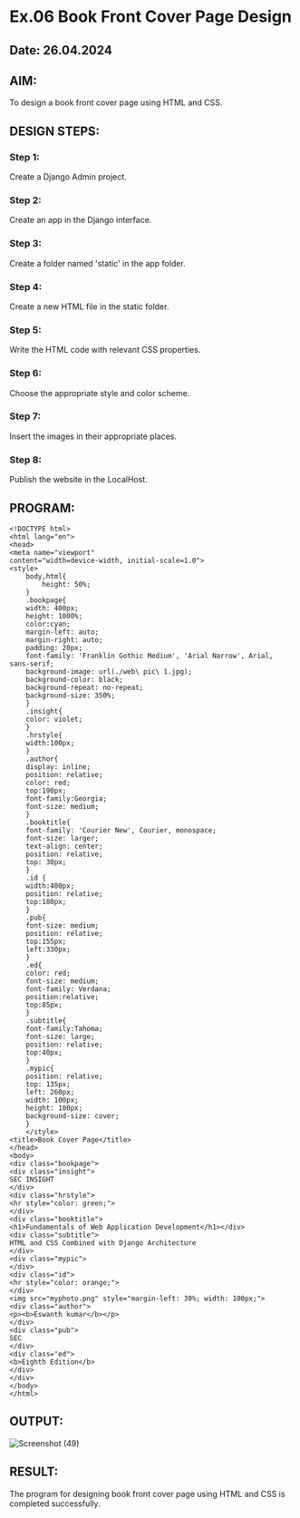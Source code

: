 # Ex.06 Book Front Cover Page Design
## Date: 26.04.2024

## AIM:
To design a book front cover page using HTML and CSS.

## DESIGN STEPS:

### Step 1:
Create a Django Admin project.

### Step 2:
Create an app in the Django interface.

### Step 3:
Create a folder named 'static' in the app folder.

### Step 4:
Create a new HTML file in the static folder.

### Step 5:
Write the HTML code with relevant CSS properties.

### Step 6:
Choose the appropriate style and color scheme.

### Step 7:
Insert the images in their appropriate places.

### Step 8:
Publish the website in the LocalHost.

## PROGRAM:

```
<!DOCTYPE html>
<html lang="en">
<head>
<meta name="viewport"
content="width=device-width, initial-scale=1.0">
<style>
    body,html{
        height: 50%;
    }
    .bookpage{
    width: 400px;
    height: 1000%;
    color:cyan;
    margin-left: auto;
    margin-right: auto;
    padding: 20px;
    font-family: 'Franklin Gothic Medium', 'Arial Narrow', Arial, sans-serif;
    background-image: url(./web\ pic\ 1.jpg);
    background-color: black;
    background-repeat: no-repeat;
    background-size: 350%;
    }
    .insight{
    color: violet;
    }
    .hrstyle{
    width:100px;
    }
    .author{
    display: inline;
    position: relative;
    color: red;
    top:190px;
    font-family:Georgia;
    font-size: medium;
    }
    .booktitle{
    font-family: 'Courier New', Courier, monospace;
    font-size: larger;
    text-align: center;
    position: relative;
    top: 30px;
    }
    .id {
    width:400px;
    position: relative;
    top:180px;
    }
    .pub{
    font-size: medium;
    position: relative;
    top:155px;
    left:330px;
    }
    .ed{
    color: red;
    font-size: medium;
    font-family: Verdana;
    position:relative;
    top:85px;
    }
    .subtitle{
    font-family:Tahoma;
    font-size: large;
    position: relative;
    top:40px;
    }
    .mypic{
    position: relative;
    top: 135px;
    left: 260px;
    width: 100px;
    height: 100px;
    background-size: cover;
    }
    </style>
<title>Book Cover Page</title>
</head>
<body>
<div class="bookpage">
<div class="insight">
SEC INSIGHT
</div>
<div class="hrstyle">
<hr style="color: green;">
</div>
<div class="booktitle">
<h1>Fundamentals of Web Application Development</h1></div>
<div class="subtitle">
HTML and CSS Combined with Django Architecture
</div>
<div class="mypic">
</div>
<div class="id">
<hr style="color: orange;">
</div>
<img src="myphoto.png" style="margin-left: 30%; width: 100px;">
<div class="author">
<p><b>Eswanth kumar</b></p>
</div>
<div class="pub">
SEC
</div>
<div class="ed">
<b>Eighth Edition</b>
</div>
</div>
</body>
</html>

```

## OUTPUT:

![Screenshot (49)](https://github.com/eswanth2005/cover/assets/164656722/c7a40b19-9c33-4b30-b94f-0d1fefed7763)

## RESULT:
The program for designing book front cover page using HTML and CSS is completed successfully.
